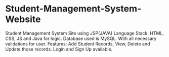 # Student-Management-System-Website
Student Management System Site using JSP(JAVA)
Language Stack: HTML, CSS, JS and Java for logic.
Database used is MySQL.
With all necessary validations for user.
Features: Add Student Records, View, Delete and Update those records.
Login and Sign Up available.
